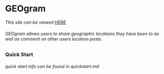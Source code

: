# GEOgram
_This site can be viewed [HERE](https://geogram.now.sh)_
###### GEOgram allows users to share geographic locations they have been to as well as comment on other users location posts.

### Quick Start
###### quick start info can be found in quickstart.md